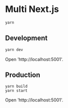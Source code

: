 # Multi Next.js

```sh
yarn
```

## Development

```sh
yarn dev
```

Open 'http://localhost:5001'.

## Production

```
yarn build
yarn start
```

Open 'http://localhost:5001'.
